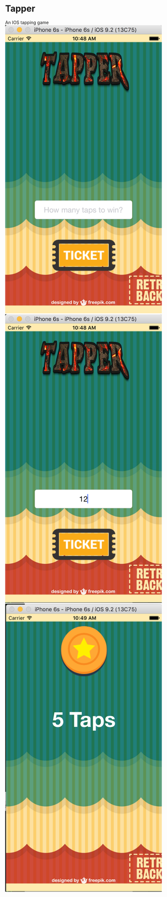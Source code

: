 # Tapper
An IOS tapping game
![Alt text](/IOS-Tapper-step1.png?raw=true "Start screen")
![Alt text](/IOS-Tapper-step2.png?raw=true "Entering a value")
![Alt text](/IOS-Tapper-step3.png?raw=true "Tapping away")
